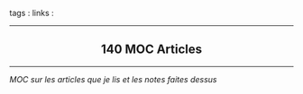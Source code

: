 tags : 
links :

****

<h2 style="text-align: center;"> 140 MOC Articles </h2>

****


*MOC sur les articles que je lis et les notes faites dessus*